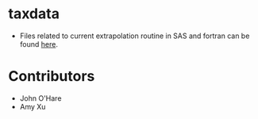 # taxdata

- Files related to current extrapolation routine in SAS and fortran can be found [here](https://www.dropbox.com/sh/llaisso557ppf3f/AABexU9ELw5BHpNB3fVRuFxEa?dl=0). 



# Contributors
- John O'Hare
- Amy Xu
